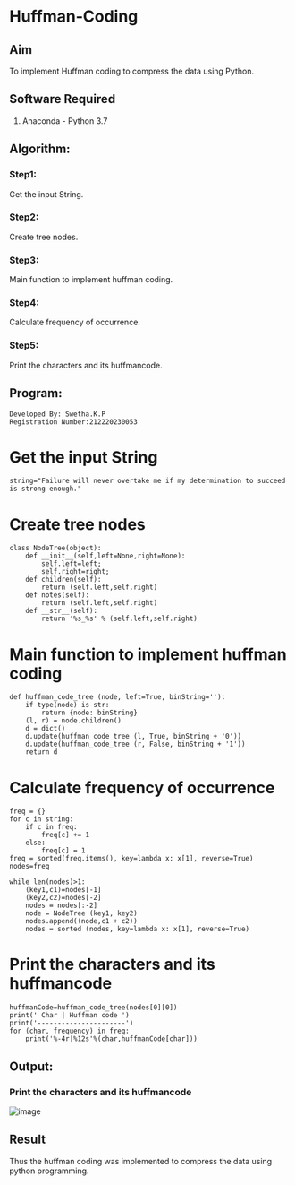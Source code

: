 # Huffman-Coding
## Aim
To implement Huffman coding to compress the data using Python.

## Software Required
1. Anaconda - Python 3.7

## Algorithm:

### Step1:
Get the input String.

### Step2:
Create tree nodes.

### Step3:
Main function to implement huffman coding.

### Step4:
Calculate frequency of occurrence.

### Step5:
Print the characters and its huffmancode.

## Program:
```
Developed By: Swetha.K.P
Registration Number:212220230053
```

# Get the input String
```
string="Failure will never overtake me if my determination to succeed is strong enough."
```

# Create tree nodes
```
class NodeTree(object):
    def __init__(self,left=None,right=None):
        self.left=left;
        self.right=right;
    def children(self):
        return (self.left,self.right)
    def notes(self):
        return (self.left,self.right)
    def __str__(self):
        return '%s_%s' % (self.left,self.right)
```

# Main function to implement huffman coding
```
def huffman_code_tree (node, left=True, binString=''):
    if type(node) is str:
        return {node: binString}
    (l, r) = node.children()
    d = dict()
    d.update(huffman_code_tree (l, True, binString + '0'))
    d.update(huffman_code_tree (r, False, binString + '1'))
    return d
```

# Calculate frequency of occurrence
```
freq = {}
for c in string:
    if c in freq:
        freq[c] += 1
    else:
        freq[c] = 1
freq = sorted(freq.items(), key=lambda x: x[1], reverse=True)
nodes=freq

while len(nodes)>1:
    (key1,c1)=nodes[-1]
    (key2,c2)=nodes[-2]
    nodes = nodes[:-2]
    node = NodeTree (key1, key2)
    nodes.append((node,c1 + c2))
    nodes = sorted (nodes, key=lambda x: x[1], reverse=True)
```

# Print the characters and its huffmancode
```
huffmanCode=huffman_code_tree(nodes[0][0])
print(' Char | Huffman code ') 
print('----------------------')
for (char, frequency) in freq:
    print('%-4r|%12s'%(char,huffmanCode[char]))
```

## Output:

### Print the characters and its huffmancode

![image](https://user-images.githubusercontent.com/75235209/174517985-452358b8-351a-4593-ae32-6fc3a58b62a0.png)


## Result
Thus the huffman coding was implemented to compress the data using python programming.
